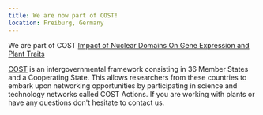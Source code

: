 ```yaml
---
title: We are now part of COST!
location: Freiburg, Germany
---
```


We are part of COST [Impact of Nuclear Domains On Gene Expression and Plant Traits](http://www.cost.eu/COST_Actions/ca/CA16212)

[COST](http://www.cost.eu) is an intergovernmental framework consisting in 36 Member States and a Cooperating State. This allows researchers from these countries to embark upon networking opportunities by participating in science and technology networks called COST Actions. If you are working with plants or have any questions don't hesitate to contact us.
